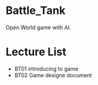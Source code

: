 # Battle_Tank
Open World game with AI.

# Lecture List
* BT01 introducing to game
* BT02 Game designe document
